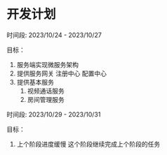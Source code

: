 # 开发计划

时间段: 2023/10/24 - 2023/10/27

目标：

1. 服务端实现微服务架构
2. 提供服务网关 注册中心 配置中心
3. 提供基本服务
   1. 视频通话服务
   2. 房间管理服务

时间段: 2023/10/29 - 2023/10/31

目标：

1. 上个阶段进度缓慢 这个阶段继续完成上个阶段的任务
